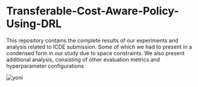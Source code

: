 # Transferable-Cost-Aware-Policy-Using-DRL

This repository contains the complete results of our experiments and analysis related to ICDE submission.  Some of which we had to present in a condensed form in our study due to space constraints. We also present additional analysis, consisting of other evaluation metrics and hyperparameter configurations

![yoni](https://user-images.githubusercontent.com/45119337/95939657-3ef75300-0de5-11eb-9fa8-8d8570220a2e.png)
